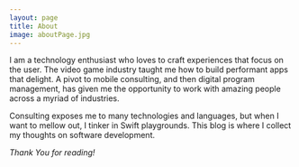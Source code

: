 ```yaml
---
layout: page
title: About
image: aboutPage.jpg
---
```


I am a technology enthusiast who loves to craft experiences that focus on the user. The video game industry taught me how to build performant apps that delight. A pivot to mobile consulting, and then digital program management, has given me the opportunity to work with amazing people across a myriad of industries.

Consulting exposes me to many technologies and languages, but when I want to mellow out, I  tinker in Swift playgrounds. This blog is where I collect my thoughts on software development.

*Thank You for reading!*
